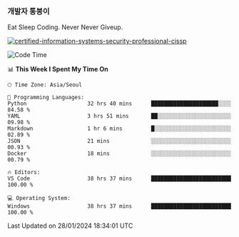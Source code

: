 ### 개발자 통붕이
Eat Sleep Coding.
Never Never Giveup.

[![certified-information-systems-security-professional-cissp](https://user-images.githubusercontent.com/44606727/157613689-acd84ec6-5f8f-4e79-89d9-a8d51f033634.png)](https://www.credly.com/badges/f394a010-85a0-450b-9136-8043af01d71c/public_url)

<!--START_SECTION:waka-->
![Code Time](http://img.shields.io/badge/Code%20Time-2%2C468%20hrs%2042%20mins-blue)

📊 **This Week I Spent My Time On** 

```text
🕑︎ Time Zone: Asia/Seoul

💬 Programming Languages: 
Python                   32 hrs 40 mins      █████████████████████░░░░   84.58 % 
YAML                     3 hrs 51 mins       ██░░░░░░░░░░░░░░░░░░░░░░░   09.98 % 
Markdown                 1 hr 6 mins         █░░░░░░░░░░░░░░░░░░░░░░░░   02.89 % 
JSON                     21 mins             ░░░░░░░░░░░░░░░░░░░░░░░░░   00.93 % 
Docker                   18 mins             ░░░░░░░░░░░░░░░░░░░░░░░░░   00.79 % 

🔥 Editors: 
VS Code                  38 hrs 37 mins      █████████████████████████   100.00 % 

💻 Operating System: 
Windows                  38 hrs 37 mins      █████████████████████████   100.00 % 
```


 Last Updated on 28/01/2024 18:34:01 UTC
<!--END_SECTION:waka-->
